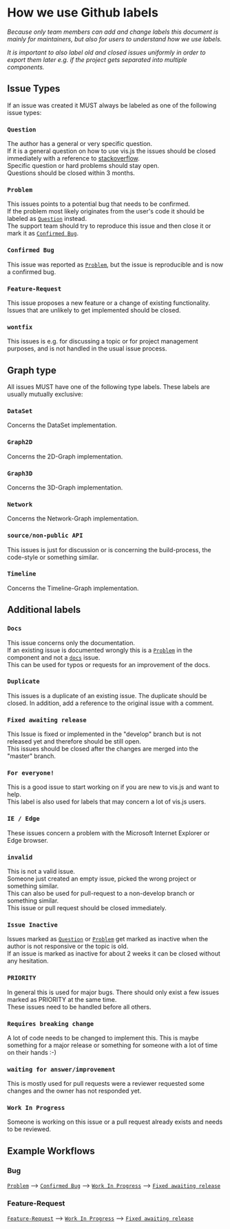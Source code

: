 # How we use Github labels

_Because only team members can add and change labels this document is mainly for maintainers, but also for users to understand how we use labels._

_It is important to also label old and closed issues uniformly in order to export them later e.g. if the project gets separated into multiple components._

## Issue Types

If an issue was created it MUST always be labeled as one of the following issue types:

### `Question`

The author has a general or very specific question.<br>
If it is a general question on how to use vis.js the issues should be closed immediately with a reference to [stackoverflow](https://stackoverflow.com/questions/tagged/vis.js).<br>
Specific question or hard problems should stay open.<br>
Questions should be closed within 3 months.

### `Problem`

This issues points to a potential bug that needs to be confirmed.<br>
If the problem most likely originates from the user's code it should be labeled as [`Question`](#question) instead.<br>
The support team should try to reproduce this issue and then close it or mark it as [`Confirmed Bug`](#confirmed-bug).

### `Confirmed Bug`

This issue was reported as [`Problem`](#problem), but the issue is reproducible and is now a confirmed bug.

### `Feature-Request`

This issue proposes a new feature or a change of existing functionality. Issues that are unlikely to get implemented should be closed.

### `wontfix`

This issues is e.g. for discussing a topic or for project management purposes, and is not handled in the usual issue process.

## Graph type

All issues MUST have one of the following type labels. These labels are usually mutually exclusive:

### `DataSet`

Concerns the DataSet implementation.

### `Graph2D`

Concerns the 2D-Graph implementation.

### `Graph3D`

Concerns the 3D-Graph implementation.

### `Network`

Concerns the Network-Graph implementation.

### `source/non-public API`

This issues is just for discussion or is concerning the build-process, the code-style or something similar.

### `Timeline`

Concerns the Timeline-Graph implementation.

## Additional labels

### `Docs`

This issue concerns only the documentation.<br>
If an existing issue is documented wrongly this is a [`Problem`](#problem) in the component and not a [`docs`](#docs) issue.<br>
This can be used for typos or requests for an improvement of the docs.

### `Duplicate`

This issues is a duplicate of an existing issue. The duplicate should be closed. In addition, add a reference to the original issue with a comment.

### `Fixed awaiting release`

This Issue is fixed or implemented in the "develop" branch but is not released yet and therefore should be still open.<br>
This issues should be closed after the changes are merged into the "master" branch.

### `For everyone!`

This is a good issue to start working on if you are new to vis.js and want to help.<br>
This label is also used for labels that may concern a lot of vis.js users.

### `IE / Edge`

These issues concern a problem with the Microsoft Internet Explorer or Edge browser.<br>

### `invalid`

This is not a valid issue.<br>
Someone just created an empty issue, picked the wrong project or something similar.<br>
This can also be used for pull-request to a non-develop branch or something similar.<br>
This issue or pull request should be closed immediately.

### `Issue Inactive`

Issues marked as [`Question`](#question) or [`Problem`](#problem) get marked as inactive when the author is not responsive or the topic is old.<br>
If an issue is marked as inactive for about 2 weeks it can be closed without any hesitation.

### `PRIORITY`

In general this is used for major bugs. There should only exist a few issues marked as PRIORITY at the same time.<br>
These issues need to be handled before all others.

### `Requires breaking change`

A lot of code needs to be changed to implement this. This is maybe something for a major release or something for someone with a lot of time on their hands :-)

### `waiting for answer/improvement`

This is mostly used for pull requests were a reviewer requested some changes and the owner has not responded yet.

### `Work In Progress`

Someone is working on this issue or a pull request already exists and needs to be reviewed.<br>

## Example Workflows

### Bug

[`Problem`](#Problem) ⟶ [`Confirmed Bug`](#confirmed-bug) ⟶ [`Work In Progress`](#work-in-progress) ⟶ [`Fixed awaiting release`](#fixed-awaiting-release)

### Feature-Request

[`Feature-Request`](#feature-request) ⟶ [`Work In Progress`](#work-in-progress) ⟶ [`Fixed awaiting release`](#fixed-awaiting-release)
